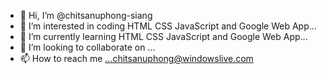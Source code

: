 - 👋 Hi, I’m @chitsanuphong-siang
- 👀 I’m interested in coding HTML CSS JavaScript and Google Web App...
- 🌱 I’m currently learning HTML CSS JavaScript and Google Web App...
- 💞️ I’m looking to collaborate on ...
- 📫 How to reach me ...chitsanuphong@windowslive.com

<!---
chitsanuphong-siang/chitsanuphong-siang is a ✨ special ✨ repository because its `README.md` (this file) appears on your GitHub profile.
You can click the Preview link to take a look at your changes.
--->

